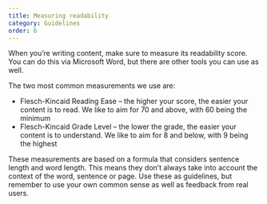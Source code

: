 ```yaml
---
title: Measuring readability
category: Guidelines
order: 6
---
```


When you’re writing content, make sure to measure its readability score. You can do this via Microsoft Word, but there are other tools you can use as well.  

The two most common measurements we use are:
 * Flesch-Kincaid Reading Ease – the higher your score, the easier your content is to read. We like to aim for 70 and above, with 60 being the minimum
 * Flesch-Kincaid Grade Level – the lower the grade, the easier your content is to understand. We like to aim for 8 and below, with 9 being the highest

These measurements are based on a formula that considers sentence length and word length. This means they don’t always take into account the context of the word, sentence or page. Use these as guidelines, but remember to use your own common sense as well as feedback from real users.
